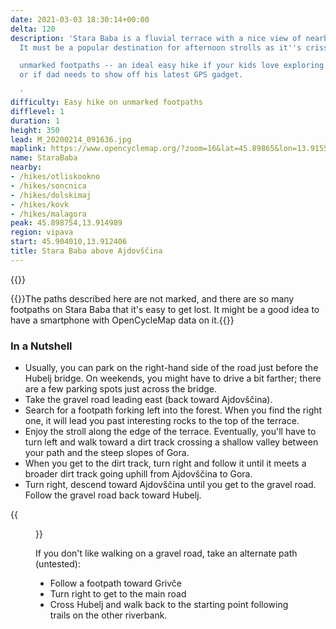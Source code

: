```yaml
---
date: 2021-03-03 18:30:14+00:00
delta: 120
description: 'Stara Baba is a fluvial terrace with a nice view of nearby Ajdovščina.
  It must be a popular destination for afternoon strolls as it''s crisscrossed with

  unmarked footpaths -- an ideal easy hike if your kids love exploring the countryside
  or if dad needs to show off his latest GPS gadget.

  '
difficulty: Easy hike on unmarked footpaths
difflevel: 1
duration: 1
height: 350
lead: M_20200214_091636.jpg
maplink: https://www.opencyclemap.org/?zoom=16&lat=45.89865&lon=13.91553&layers=B0000
name: StaraBaba
nearby:
- /hikes/otliskookno
- /hikes/soncnica
- /hikes/dolskimaj
- /hikes/kovk
- /hikes/malagora
peak: 45.898754,13.914989
region: vipava
start: 45.904010,13.912406
title: Stara Baba above Ajdovščina
---
```

{{<hike-details description="true">}}

{{<note info>}}The paths described here are not marked, and there are so many footpaths on Stara Baba that it's easy to get lost. It might be a good idea to have a smartphone with OpenCycleMap data on it.{{</note>}}

### In a Nutshell

* Usually, you can park on the right-hand side of the road just before the Hubelj bridge. On weekends, you might have to drive a bit farther; there are a few parking spots just across the bridge.
* Take the gravel road leading east (back toward Ajdovščina). 
* Search for a footpath forking left into the forest. When you find the right one, it will lead you past interesting rocks to the top of the terrace.
* Enjoy the stroll along the edge of the terrace. Eventually, you'll have to turn left and walk toward a dirt track crossing a shallow valley between your path and the steep slopes of Gora.
* When you get to the dirt track, turn right and follow it until it meets a broader dirt track going uphill from Ajdovščina to Gora.
* Turn right, descend toward Ajdovščina until you get to the gravel road. Follow the gravel road back toward Hubelj. 

{{<figure src="M_20191120_083001.jpg">}}

If you don't like walking on a gravel road, take an alternate path (untested):

* Follow a footpath toward Grivče
* Turn right to get to the main road
* Cross Hubelj and walk back to the starting point following trails on the other riverbank.
